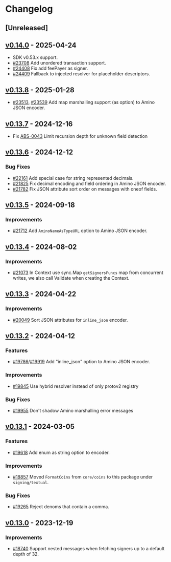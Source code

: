 <!--
Guiding Principles:

Changelogs are for humans, not machines.
There should be an entry for every single version.
The same types of changes should be grouped.
Versions and sections should be linkable.
The latest version comes first.
The release date of each version is displayed.
Mention whether you follow Semantic Versioning.

Usage:

Change log entries are to be added to the Unreleased section under the
appropriate stanza (see below). Each entry should ideally include a tag and
the Github issue reference in the following format:

* (<tag>) [#<issue-number>] Changelog message.

Types of changes (Stanzas):

"Features" for new features.
"Improvements" for changes in existing functionality.
"Deprecated" for soon-to-be removed features.
"Bug Fixes" for any bug fixes.
"API Breaking" for breaking exported APIs used by developers building on SDK.
Ref: https://keepachangelog.com/en/1.0.0/

Since v0.13.0, x/tx follows Cosmos SDK semver: https://github.com/cosmos/cosmos-sdk/blob/main/RELEASES.md
-->

# Changelog

## [Unreleased]

## [v0.14.0](https://github.com/cosmos/cosmos-sdk/releases/tag/x/tx/v0.14.0) - 2025-04-24

* SDK v0.53.x support.
* [#23708](https://github.com/cosmos/cosmos-sdk/pull/23708) Add unordered transaction support.
* [#24408](https://github.com/cosmos/cosmos-sdk/pull/24408) Fix add feePayer as signer.
* [#24409](https://github.com/cosmos/cosmos-sdk/pull/24409) Fallback to injected resolver for placeholder descriptors.

## [v0.13.8](https://github.com/cosmos/cosmos-sdk/releases/tag/x/tx/v0.13.8) - 2025-01-28

* [#23513](https://github.com/cosmos/cosmos-sdk/pull/23513), [#23539](https://github.com/cosmos/cosmos-sdk/pull/23539) Add map marshalling support (as option) to Amino JSON encoder. 

## [v0.13.7](https://github.com/cosmos/cosmos-sdk/releases/tag/x/tx/v0.13.7) - 2024-12-16

* Fix [ABS-0043](https://github.com/cosmos/cosmos-sdk/security/advisories/GHSA-8wcc-m6j2-qxvm) Limit recursion depth for unknown field detection

## [v0.13.6](https://github.com/cosmos/cosmos-sdk/releases/tag/x/tx/v0.13.6) - 2024-12-12

### Bug Fixes

* [#22161](https://github.com/cosmos/cosmos-sdk/pull/22161) Add special case for string represented decimals.
* [#21825](https://github.com/cosmos/cosmos-sdk/pull/21825) Fix decimal encoding and field ordering in Amino JSON encoder.
* [#21782](https://github.com/cosmos/cosmos-sdk/pull/21782) Fix JSON attribute sort order on messages with oneof fields.

## [v0.13.5](https://github.com/cosmos/cosmos-sdk/releases/tag/x/tx/v0.13.5) - 2024-09-18

### Improvements

* [#21712](https://github.com/cosmos/cosmos-sdk/pull/21712) Add `AminoNameAsTypeURL` option to Amino JSON encoder.

## [v0.13.4](https://github.com/cosmos/cosmos-sdk/releases/tag/x/tx/v0.13.4) - 2024-08-02

### Improvements

* [#21073](https://github.com/cosmos/cosmos-sdk/pull/21073) In Context use sync.Map `getSignersFuncs` map from concurrent writes, we also call Validate when creating the Context.

## [v0.13.3](https://github.com/cosmos/cosmos-sdk/releases/tag/x/tx/v0.13.3) - 2024-04-22

### Improvements

* [#20049](https://github.com/cosmos/cosmos-sdk/pull/20049) Sort JSON attributes for `inline_json` encoder.

## [v0.13.2](https://github.com/cosmos/cosmos-sdk/releases/tag/x/tx/v0.13.2) - 2024-04-12

### Features

* [#19786](https://github.com/cosmos/cosmos-sdk/pull/19786)/[#19919](https://github.com/cosmos/cosmos-sdk/pull/19919) Add "inline_json" option to Amino JSON encoder.

### Improvements

* [#19845](https://github.com/cosmos/cosmos-sdk/pull/19845) Use hybrid resolver instead of only protov2 registry

### Bug Fixes

* [#19955](https://github.com/cosmos/cosmos-sdk/pull/19955) Don't shadow Amino marshalling error messages

## [v0.13.1](https://github.com/cosmos/cosmos-sdk/releases/tag/x/tx/v0.13.1) - 2024-03-05

### Features

* [#19618](https://github.com/cosmos/cosmos-sdk/pull/19618) Add enum as string option to encoder.

### Improvements

* [#18857](https://github.com/cosmos/cosmos-sdk/pull/18857) Moved `FormatCoins` from `core/coins` to this package under `signing/textual`.

### Bug Fixes

* [#19265](https://github.com/cosmos/cosmos-sdk/pull/19265) Reject denoms that contain a comma.

## [v0.13.0](https://github.com/cosmos/cosmos-sdk/releases/tag/x/tx/v0.13.0) - 2023-12-19

### Improvements

* [#18740](https://github.com/cosmos/cosmos-sdk/pull/18740) Support nested messages when fetching signers up to a default depth of 32.
